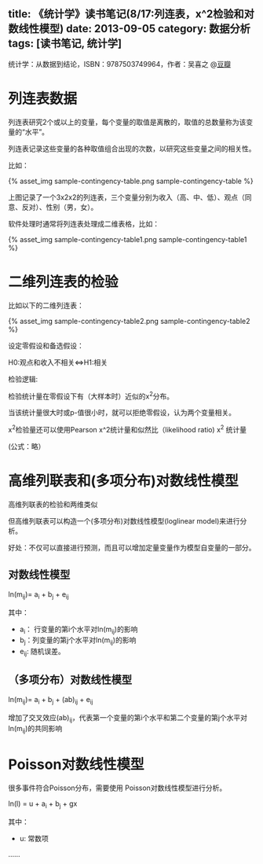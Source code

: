 title: 《统计学》读书笔记(8/17:列连表，x^2检验和对数线性模型)
date: 2013-09-05
category: 数据分析
tags: [读书笔记, 统计学]
---

 统计学：从数据到结论，ISBN：9787503749964，作者：吴喜之 @[豆瓣](http://book.douban.com/subject/2193810/)


# 列连表数据

列连表研究2个或以上的变量，每个变量的取值是离散的，取值的总数量称为该变量的“水平”。

列连表记录这些变量的各种取值组合出现的次数，以研究这些变量之间的相关性。

比如：

{% asset_img sample-contingency-table.png sample-contingency-table %}

上图记录了一个3x2x2的列连表，三个变量分别为收入（高、中、低）、观点（同意、反对）、性别（男，女）。

软件处理时通常将列连表处理成二维表格，比如：

{% asset_img sample-contingency-table1.png sample-contingency-table1 %}


# 二维列连表的检验

比如以下的二维列连表：

{% asset_img sample-contingency-table2.png sample-contingency-table2 %}

设定零假设和备选假设：

H0:观点和收入不相关<=>H1:相关

检验逻辑:

检验统计量在零假设下有（大样本时）近似的x<sup>2</sup>分布。

当该统计量很大时或p-值很小时，就可以拒绝零假设，认为两个变量相关。


x<sup>2</sup>检验量还可以使用Pearson x^2统计量和似然比（likelihood ratio) x<sup>2</sup> 统计量

(公式：略）

# 高维列联表和(多项分布)对数线性模型

高维列联表的检验和两维类似

但高维列联表可以构造一个(多项分布)对数线性模型(loglinear model)来进行分析。

好处：不仅可以直接进行预测，而且可以增加定量变量作为模型自变量的一部分。

## 对数线性模型

ln(m<sub>ij</sub>)= a<sub>i</sub> + b<sub>j</sub> + e<sub>ij</sub>

其中：

- a<sub>i</sub>： 行变量的第i个水平对ln(m<sub>ij</sub>)的影响
- b<sub>j</sub>：列变量的第j个水平对ln(m<sub>ij</sub>)的影响
- e<sub>ij</sub>: 随机误差。

## （多项分布）对数线性模型


ln(m<sub>ij</sub>)= a<sub>i</sub> + b<sub>j</sub> + (ab)<sub>ij</sub> + e<sub>ij</sub>

增加了交叉效应(ab)<sub>ij</sub>，代表第一个变量的第i个水平和第二个变量的第j个水平对ln(m<sub>ij</sub>)的共同影响

# Poisson对数线性模型

很多事件符合Poisson分布，需要使用 Poisson对数线性模型进行分析。

ln(l) = u + a<sub>i</sub> + b<sub>j</sub> + gx

其中：

- u: 常数项

……


